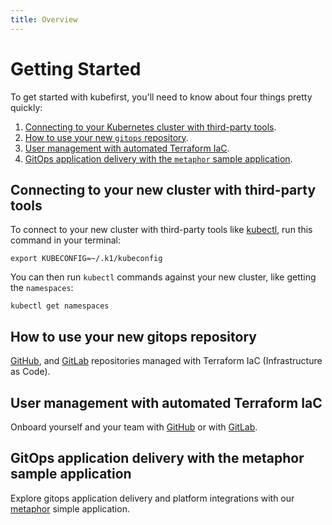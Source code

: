 ```yaml
---
title: Overview
---
```


# Getting Started

To get started with kubefirst, you'll need to know about four things pretty quickly:

1. [Connecting to your Kubernetes cluster with third-party tools](#connecting-to-your-new-cluster-with-third-party-tools).
2. [How to use your new `gitops` repository](#how-to-use-your-new-gitops-repository).
3. [User management with automated Terraform IaC](#user-management-with-automated-terraform-iac).
4. [GitOps application delivery with the `metaphor` sample application](#gitops-application-delivery-with-the-metaphor-sample-application).

## Connecting to your new cluster with third-party tools

To connect to your new cluster with third-party tools like [kubectl](https://github.com/kubernetes/kubectl), run this command in your terminal:

```shell
export KUBECONFIG=~/.k1/kubeconfig
```

You can then run `kubectl` commands against your new cluster, like getting the `namespaces`:

```shell
kubectl get namespaces
```

## How to use your new gitops repository

[GitHub](github/repositories.md), and [GitLab](gitlab/repositories.md) repositories managed with Terraform IaC (Infrastructure as Code).

## User management with automated Terraform IaC

Onboard yourself and your team with [GitHub](github/user-creation.md) or with [GitLab](gitlab/user-creation.md).

## GitOps application delivery with the metaphor sample application

Explore gitops application delivery and platform integrations with our [metaphor](../../explore/metaphor.md) simple application.
